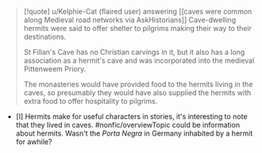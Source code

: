 > [!quote] u/Kelphie-Cat (flaired user) answering [[caves were common along Medieval road networks via AskHistorians]]
> Cave-dwelling hermits were said to offer shelter to pilgrims making their way to their destinations.
> 
>  St Fillan's Cave has no Christian carvings in it, but it also has a long association as a hermit's cave and was incorporated into the medieval Pittenweem Priory. 
>  
>  The monasteries would have provided food to the hermits living in the caves, so presumably they would have also supplied the hermits with extra food to offer hospitality to pilgrims.

- [I] Hermits make for useful characters in stories, it's interesting to note that they lived in caves. #nonfic/overviewTopic could be information about hermits. Wasn't the _Porta Negra_ in Germany inhabited by a hermit for awhile? 